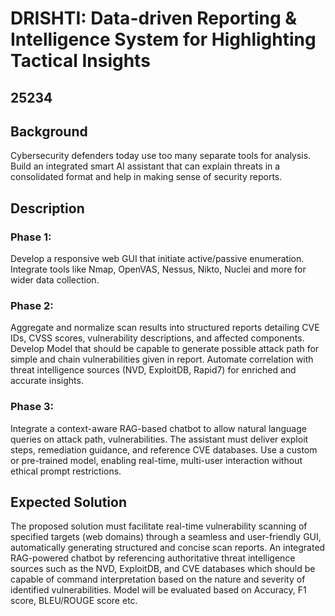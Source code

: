﻿#  DRISHTI: Data-driven Reporting & Intelligence System for Highlighting Tactical Insights

## 25234

## Background
Cybersecurity defenders today use too many separate tools for analysis. Build an integrated smart AI assistant that can explain threats in a consolidated format and help in making sense of security reports.

## Description
### Phase 1: 
Develop a responsive web GUI that initiate active/passive enumeration. Integrate tools like Nmap, OpenVAS, Nessus, Nikto, Nuclei and more for wider data collection.

### Phase 2: 
Aggregate and normalize scan results into structured reports detailing CVE IDs, CVSS scores, vulnerability descriptions, and affected components. Develop Model that should be capable to generate possible attack path for simple and chain vulnerabilities given in report. Automate correlation with threat intelligence sources (NVD, ExploitDB, Rapid7) for enriched and accurate insights.

### Phase 3: 
Integrate a context-aware RAG-based chatbot to allow natural language queries on attack path, vulnerabilities. The assistant must deliver exploit steps, remediation guidance, and reference CVE databases. Use a custom or pre-trained model, enabling real-time, multi-user interaction without ethical prompt restrictions.

## Expected Solution

The proposed solution must facilitate real-time vulnerability scanning of specified targets (web domains) through a seamless and user-friendly GUI, automatically generating structured and concise scan reports. An integrated RAG-powered chatbot by referencing authoritative threat intelligence sources such as the NVD, ExploitDB, and CVE databases which should be capable of command interpretation based on the nature and severity of identified vulnerabilities. Model will be evaluated based on Accuracy, F1 score, BLEU/ROUGE score etc.

